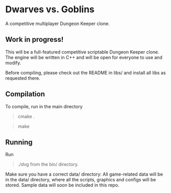 # Dwarves vs. Goblins

A competitive multiplayer Dungeon Keeper clone.

## Work in progress!

This will be a full-featured competitive scriptable Dungeon Keeper clone.
The engine will be written in C++ and will be open for everyone to use
and modify.

Before compiling, please check out the README in libs/ and install
all libs as requested there.

## Compilation

To compile, run in the main directory

> cmake .

> make

## Running

Run
> ./dvg
from the bin/ directory.

Make sure you have a correct data/ directory:
All game-related data will be in the data/ directory, where all the scripts,
graphics and configs will be stored. Sample data will soon be included
in this repo.
